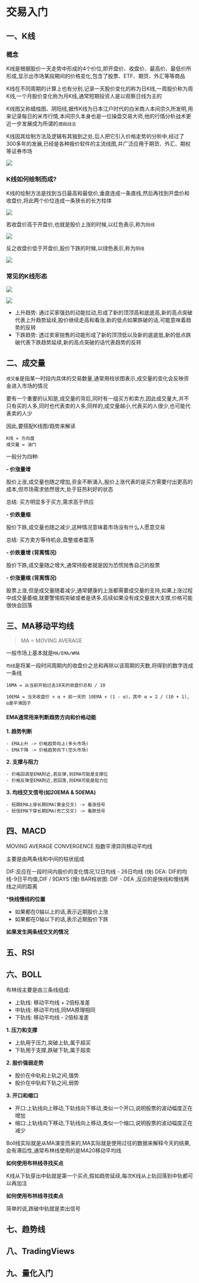# 交易入门

## 一、K线

### 概念

K线是根据股价一天走势中形成的4个价位,即开盘价、收盘价、最高价、最低价所形成,显示出市场某段期间的价格变化,包含了股票、ETF、期货、外汇等等商品

K线在不同周期的计算上也有分别,记录一天股价变化的称为日K线,一周股价称为周K线,一个月股价变化称为月K线,通常短期投资人是以观察日线为主的

K线图又称蜡烛图、阴阳线,据传K线为日本江户时代的白米商人本间宗久所发明,用来记录每日的米市行情,本间宗久本身也是一位操盘交易大师,他的行情分析战术更近一步发展成为所谓的`酒田战法`

K线因其绘制方法及逻辑有其独到之处,后人把它引入价格走势的分析中,经过了300多年的发展,已经是各种报价软件的主流线图,并广泛应用于期货、外汇、期权等证券市场

![](./images/k.jpg)

### K线如何绘制而成?

K线的绘制方法是找到当日最高和最低价,垂直连成一条直线,然后再找到开盘价和收盘价,将此两个价位连成一条狭长的长方柱体

![](./images/K线.jpg)

若收盘价高于开盘价,也就是股价上涨的时候,以红色表示,称为`阳线`

![](./images/redk.jpg)

反之收盘价低于开盘价,股价下跌的时候,以绿色表示,称为`阴线`

![](./images/greenk.jpg)


### 常见的K线形态

![](./images/type2.png)

![](./images/type1.png)

- 上升趋势: 通过买家强劲的动能拉动,形成了新的顶顶高和底底高,新的高点突破代表上升趋势延续,股价继续走高和看涨,新的低点如果跌破的话,可能意味着趋势的反转
- 下跌趋势: 透过卖家抛售的动能形成了新的顶顶低以及新的底底低,新的低点跌破代表下跌趋势延续,新的高点突破的话代表趋势的反转


## 二、成交量

`成交量`是指某一时段内具体的交易数量,通常用柱状图表示,成交量的变化会反映资金进入市场的情况

要有一个重要的认知是,成交量的背后,同时有一组买方和卖方,因此成交量大,并不只有买的人多,同时也代表卖的人多,同样的,成交量越小,代表买的人很少,也可能代表卖的人少

因此,要搭配K线图/趋势来解读

```
K线 = 方向盘
成交量 = 油门
```

一般分为四种:

**- 价涨量增**

股价上涨,成交量也随之增加,资金不断涌入,股价上涨代表的是买方需要付出更高的成本,但市场需求依然很大,处于狂热利好的状态

总结: 买方明显多于买方,需求高于供应

**- 价跌量缩**

股价下跌,成交量也随之减少,这种情况意味着市场没有什么人愿意交易

总结: 买方卖方等待机会,盘整或者震荡

**- 价跌量增 (背离情况)**

股价下跌,成交量随之增大,通常持股者就是因为恐慌抛售自己的股票

**- 价涨量缩 (背离情况)**

股票上涨,但是成交量随着减少,通常健康的上涨都需要成交量的支持,如果上涨过程中成交量萎缩,就要警惕假突破或者是诱多,后续如果没有成交量放大支撑,价格可能很快会回落


## 三、MA移动平均线

> MA = MOVING AVERAGE 

一般市场上基本就是`MA/EMA/WMA`

`均线`是将某一段时间周期内的收盘价之总和再除以该周期的天数,将得到的数字连成一条线

```
10MA = 从当前开始过去10天的收盘价总和 / 10 

10EMA = 当天收盘价 × α + 前一天的 10EMA × (1 - α)，其中 α = 2 / (10 + 1), α是平滑因子
```

#### EMA通常用来判断趋势方向和价格动能

**1. 趋势判断**

    - EMA上升 -> 价格趋势向上(多头市场)
    - EMA下降 -> 价格趋势向下(空头市场)
**2. 支撑与阻力**

    - 价格回调至EMA附近,若反弹,则EMA可能是支撑位
    - 价格反弹至EMA附近,若回落,则EMA可能是阻力位    
    
**3. 均线交叉信号(如20EMA & 50EMA)**

    - 短期EMA上穿长期EMA(黄金交叉) -> 看涨信号
    - 短信EMA下穿长期EMA(死亡交叉) -> 看跌信号

## 四、MACD

MOVING AVERAGE CONVERGENCE 指数平滑异同移动平均线

主要是由两条线和中间的柱状组成

DIF:反应在一段时间内股价的变化情况,12日均线 - 26日均线 (快)
DEA: DIF的均线-9日平均值,DIF / 9DAYS (慢)
BAR柱状图: DIF - DEA ,反应的是快线和慢线两线之间的距离

***快线慢线的位置**

- 如果都在0轴以上的话,表示近期股价上涨
- 如果都在0轴以下的话,表示近期股价下跌

**如果发生两条线交叉的情况**




## 五、RSI

## 六、BOLL

布林线主要是由三条线组成:

- 上轨线: 移动平均线 + 2倍标准差
- 中轨线: 移动平均线,同MA原理相同
- 下轨线: 移动平均线 - 2倍标准差

**1. 压力和支撑**

- 上轨用于压力,突破上轨,属于超买
- 下轨用于支撑,跌破下轨,属于超卖

**2. 股价强弱走势**

- 股价在中轨和上轨之间,强势
- 股价在中轨和下轨之间,弱势

**3. 开口和缩口**

- 开口:上轨线向上移动,下轨线向下移动,类似一个开口,说明股票的波动幅度正在增加
- 缩口:上轨线向下移动,下轨线向上移动,类似一个缩口,说明股票的波动幅度正在减少

Boll线实际就是从MA演变而来的,MA实际就是使用过往的数据来解释今天的结果,会有滞后性,通常布林线使用的是MA20移动平均线

**如何使用布林线寻找买点**

K线从下轨穿出中轨就是第一个买点,假如趋势延续,每次K线从上轨回落到中轨都可以再加注

**如何使用布林线寻找卖点**

简单的说,跌破中轨就是卖出信号

## 七、趋势线

## 八、TradingViews

## 九、量化入门


















